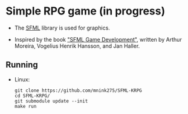 # Simple RPG game (in progress)

- The [SFML](https://github.com/SFML) library is used for graphics.

- Inspired by the book ["SFML Game Development"](https://www.amazon.com/SFML-Game-Development-Artur-Moreira-ebook/dp/B00DL0CFHC), written by Arthur Moreira, Vogelius Henrik Hansson, and Jan Haller.

## Running
- Linux:
  ```shell
  git clone https://github.com/mnink275/SFML-KRPG
  cd SFML-KRPG/
  git submodule update --init
  make run
  ```
